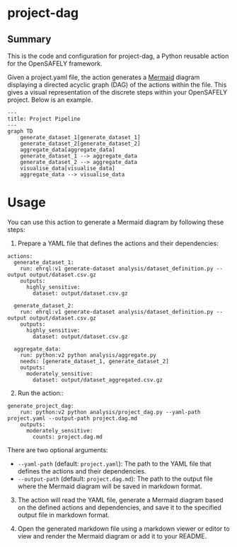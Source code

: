 # project-dag

## Summary

This is the code and configuration for project-dag, a Python reusable action for the OpenSAFELY framework.

Given a project.yaml file, the action generates a [Mermaid](https://github.com/mermaid-js/mermaid#readme) diagram displaying a directed acyclic graph (DAG) of the actions within the file. This gives a visual representation of the discrete steps within your OpenSAFELY project. Below is an example.


```mermaid
---
title: Project Pipeline
---
graph TD
    generate_dataset_1[generate_dataset_1]
    generate_dataset_2[generate_dataset_2]
    aggregate_data[aggregate_data]
    generate_dataset_1 --> aggregate_data
    generate_dataset_2 --> aggregate_data
    visualise_data[visualise_data]
    aggregate_data --> visualise_data
```

# Usage

You can use this action to generate a Mermaid diagram by following these steps:

1. Prepare a YAML file that defines the actions and their dependencies:

```
actions:
  generate_dataset_1:
    run: ehrql:v1 generate-dataset analysis/dataset_definition.py --output output/dataset.csv.gz
    outputs:
      highly_sensitive:
        dataset: output/dataset.csv.gz
  
  generate_dataset_2:
    run: ehrql:v1 generate-dataset analysis/dataset_definition.py --output output/dataset.csv.gz
    outputs:
      highly_sensitive:
        dataset: output/dataset.csv.gz

  aggregate_data:
    run: python:v2 python analysis/aggregate.py
    needs: [generate_dataset_1, generate_dataset_2]
    outputs:
      moderately_sensitive:
        dataset: output/dataset_aggregated.csv.gz
```

2. Run the action::

```
generate_project_dag:
    run: python:v2 python analysis/project_dag.py --yaml-path project.yaml --output-path project.dag.md
    outputs:
      moderately_sensitive:
        counts: project.dag.md
```

There are two optional arguments:
- `--yaml-path` (default: `project.yaml`): The path to the YAML file that defines the actions and their dependencies.
- `--output-path` (default: `project.dag.md`): The path to the output file where the Mermaid diagram will be saved in markdown format.

3. The action will read the YAML file, generate a Mermaid diagram based on the defined actions and dependencies, and save it to the specified output file in markdown format.

4. Open the generated markdown file using a markdown viewer or editor to view and render the Mermaid diagram or add it to your README.